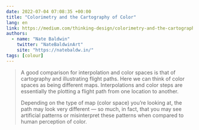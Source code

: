 ```yaml
---
date: 2022-07-04 07:08:35 +00:00
title: "Colorimetry and the Cartography of Color"
lang: en
link: https://medium.com/thinking-design/colorimetry-and-the-cartography-of-color-415ef5315c0a
authors:
  - name: "Nate Baldwin"
    twitter: "NateBaldwinArt"
    site: "https://natebaldw.in/"
tags: [colour]
---
```



> A good comparison for interpolation and color spaces is that of cartography and illustrating flight paths. Here we can think of color spaces as being different maps. Interpolations and color steps are essentially the plotting a flight path from one location to another.
>
> Depending on the type of map (color space) you’re looking at, the path may look very different — so much, in fact, that you may see artificial patterns or misinterpret these patterns when compared to human perception of color.
